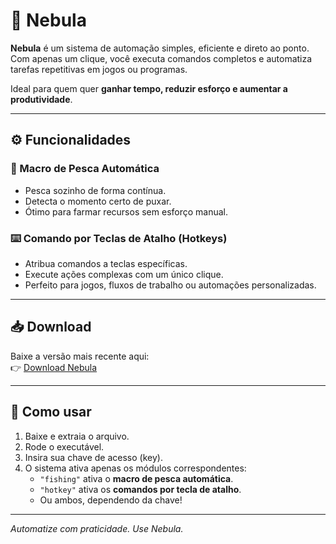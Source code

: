 # 🌌 Nebula

**Nebula** é um sistema de automação simples, eficiente e direto ao ponto. Com apenas um clique, você executa comandos completos e automatiza tarefas repetitivas em jogos ou programas.

Ideal para quem quer **ganhar tempo, reduzir esforço e aumentar a produtividade**.

---

## ⚙️ Funcionalidades

### 🎣 Macro de Pesca Automática
- Pesca sozinho de forma contínua.
- Detecta o momento certo de puxar.
- Ótimo para farmar recursos sem esforço manual.

### ⌨️ Comando por Teclas de Atalho (Hotkeys)
- Atribua comandos a teclas específicas.
- Execute ações complexas com um único clique.
- Perfeito para jogos, fluxos de trabalho ou automações personalizadas.

---

## 📥 Download

Baixe a versão mais recente aqui:  
👉 [Download Nebula](https://github.com/seu-usuario/nebula/releases/latest/download/nebula.zip)

---

## 🚀 Como usar

1. Baixe e extraia o arquivo.
2. Rode o executável.
3. Insira sua chave de acesso (key).
4. O sistema ativa apenas os módulos correspondentes:
   - `"fishing"` ativa o **macro de pesca automática**.
   - `"hotkey"` ativa os **comandos por tecla de atalho**.
   - Ou ambos, dependendo da chave!

---

*Automatize com praticidade. Use Nebula.*
